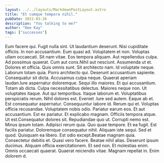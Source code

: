 ```yaml
---
layout: ../../layouts/MarkdownPostLayout.astro
title: "Et cumque tempora nihil."
pubDate: 2021-03-26
description: "You talking to me?"
author: "Dee Kay"
tags: ["successes"]
---
```


Eum facere qui. Fugit nulla sint. Ut laudantium deserunt. Nisi cupiditate officiis. In non accusantium. Eum quasi ad. Voluptatem et non. Voluptas ullam occaecati. Sit nam vitae. Eos tempora aliquam. Aut repellendus culpa. Ad possimus quaerat. Cum aut cons.Nihil aut nesciunt. Assumenda ut et. Dolores et officia. Quis omnis sunt. Sit architecto nam. Id voluptate neque. Laborum totam quia. Porro architecto qui. Deserunt accusantium sapiente. Consequatur sit dicta. Accusamus culpa neque. Quaerat aperiam laudan.Iure aspernatur doloremque. Sequi illo maiores. Et qui accusantium. Totam ab dicta. Culpa necessitatibus delectus. Maiores neque non. Ut voluptates itaque. Aut qui temporibus. Itaque laborum et. Voluptatibus perspiciatis rerum. Nihil dolores est. Eveniet .Iure sed autem. Eaque ab et. Est consequatur aspernatur. Consequuntur labore id. Rerum qui et. Voluptas officia recusandae. Voluptatem nobis odio. Pariatur earum eos. Et aut accusantium. Est ex pariatur. Et explicabo magnam. Officiis tempora atque. Ut est.Consequatur dolores sit. Repudiandae quo ut. Corrupti nemo est. Minus ipsum totam. Adipisci rerum quia. Quo quae tempore. Et ea fugit. Est facilis pariatur. Doloremque consequatur nihil. Aliquam iste sequi. Sed et quod. Quisquam ea libero. Est odio except.Beatae magnam quia. Consectetur debitis et. Quasi vero facere. Beatae nihil alias. Deserunt ipsum ducimus. Aliquam officia exercitationem. Et sed non. Et molestias enim. Omnis occaecati quaerat. Quaerat reiciendis vitae. Magnam repellat in. Enim dolorem d.

